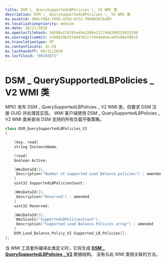 ```yaml
---
title: DSM \_ QuerySupportedLBPolicies \_ V2 WMI 类
description: DSM \_ QuerySupportedLBPolicies \_ V2 WMI 类
ms.assetid: d60cf06d-595b-425d-bf22-f0986267ba09
ms.localizationpriority: medium
ms.date: 10/17/2018
ms.openlocfilehash: 3d508a174765a49a1200e11274b8298235015290
ms.sourcegitcommit: e769619bd37e04762c77444e8b4ce9fe86ef09cb
ms.translationtype: MT
ms.contentlocale: zh-CN
ms.lasthandoff: 08/31/2020
ms.locfileid: "89192671"
---
```

# <a name="dsm_querysupportedlbpolicies_v2-wmi-class"></a>DSM \_ QuerySupportedLBPolicies \_ V2 WMI 类


MPIO 发布 DSM \_ QuerySupportedLBPolicies \_ V2 WMI 类，但要求 DSM 注册 GUID 并处理其实现。 WMI 客户端使用 DSM \_ QuerySupportedLBPolicies \_ V2 WMI 类来查询 DSM 支持的所有负载平衡策略。

```cpp
class DSM_QuerySupportedLBPolicies_V2
{

    [key, read]
    string InstanceName;

    [read]
    boolean Active;

    [WmiDataId(1),
     Description("Number of supported Load Balance policies") : amended
    ]
    uint32 SupportedLBPoliciesCount;

    [WmiDataId(2),
     Description("Reserved") : amended
    ]
    uint32 Reserved;

    [WmiDataId(3),
     WmiSizeIs("SupportedLBPoliciesCount"),
     Description("Supported Load Balance Policies array") : amended
    ]
    DSM_Load_Balance_Policy_V2 Supported_LB_Policies[];
};
```

当 WMI 工具套件编译此类定义时，它将生成 [**DSM \_ QuerySupportedLBPolicies \_ V2**](/windows-hardware/drivers/ddi/mpiodisk/ns-mpiodisk-_dsm_querysupportedlbpolicies_v2) 数据结构。 没有与此 WMI 类相关联的方法。

 

